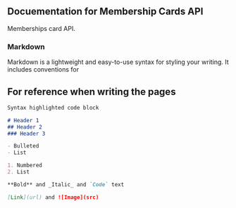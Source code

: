 ## Docuementation for Membership Cards API

Memberships card API.


### Markdown

Markdown is a lightweight and easy-to-use syntax for styling your writing. It includes conventions for

## For reference when writing the pages

```markdown
Syntax highlighted code block

# Header 1
## Header 2
### Header 3

- Bulleted
- List

1. Numbered
2. List

**Bold** and _Italic_ and `Code` text

[Link](url) and ![Image](src)
```
